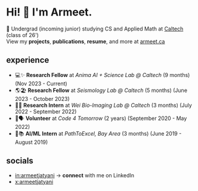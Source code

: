 # Hi! 👋 I'm Armeet.
🦫 Undergrad (incoming junior) studying CS and Applied Math at [Caltech](https://caltech.edu) (class of 26')
<br/>
View my **projects**, **publications**, **resume**, and more at [armeet.ca](https://armeet.ca)

## experience
- 💻✨ **Research Fellow** at _Anima AI + Science Lab @ Caltech_ (9 months) (Nov 2023 - Current)
- 🌎🏖️ **Research Fellow** at _Seismology Lab @ Caltech_ (5 months) (June 2023 - October 2023)
- 🔬🧀 **Research Intern** at _Wei Bio-Imaging Lab @ Caltech_ (3 months) (July 2022 - September 2022)
- 🏫🗣️ **Volunteer** at _Code 4 Tomorrow_ (2 years) (September 2020 - May 2022)
- 🧮📚 **AI/ML Intern** at _PathToExcel, Bay Area_ (3 months) (June 2019 - August 2019)

## socials
- [in:armeetjatyani](https://linkedin.com/in/armeetjatyani) -> **connect** with me on LinkedIn
- [x:armeetjatyani](https://x.com/armeetjatyani)
